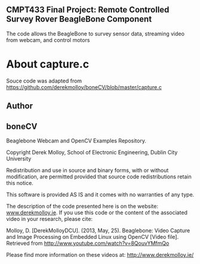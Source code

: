 CMPT433 Final Project: Remote Controlled Survey Rover
BeagleBone Component
------

The code allows the BeagleBone to survey sensor data, streaming video from webcam, and control motors


About capture.c
======
Souce code was adapted from https://github.com/derekmolloy/boneCV/blob/master/capture.c

Author
------
boneCV
------

Beaglebone Webcam and OpenCV Examples Repository.

Copyright Derek Molloy, School of Electronic Engineering, Dublin City University

Redistribution and use in source and binary forms, with or without modification, are permitted
provided that source code redistributions retain this notice.

This software is provided AS IS and it comes with no warranties of any type. 

The description of the code presented here is on the website: www.derekmolloy.ie. If you use this code 
or the content of the associated video in your research, please cite:

Molloy, D. [DerekMolloyDCU]. (2013, May, 25). Beaglebone: Video Capture and Image Processing 
on Embedded Linux using OpenCV [Video file]. Retrieved from http://www.youtube.com/watch?v=8QouvYMfmQo

Please find more information on these videos at: http://www.derekmolloy.ie/  
